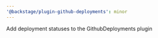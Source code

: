 ```yaml
---
'@backstage/plugin-github-deployments': minor
---
```


Add deployment statuses to the GithubDeployments plugin
